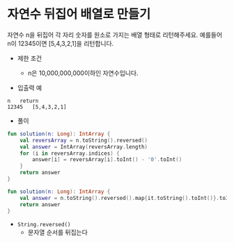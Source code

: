 # 자연수 뒤집어 배열로 만들기
자연수 n을 뒤집어 각 자리 숫자를 원소로 가지는 배열 형태로 리턴해주세요. 예를들어 n이 12345이면 [5,4,3,2,1]을 리턴합니다.
   
+ 제한 조건   
	+ n은 10,000,000,000이하인 자연수입니다.
   
+ 입출력 예
```
n	return
12345	[5,4,3,2,1]
```
   
+ 풀이
```kotlin
fun solution(n: Long): IntArray {
    val reversArray = n.toString().reversed()
    val answer = IntArray(reversArray.length)
    for (i in reversArray.indices) {
        answer[i] = reversArray[i].toInt() - '0'.toInt()
    }
    return answer
}
```
```kotlin
fun solution(n: Long): IntArray {
    val answer = n.toString().reversed().map{it.toString().toInt()}.toIntArray()
    return answer
}
```
+ ```String.reversed()```
    + 문자열 순서를 뒤집는다
